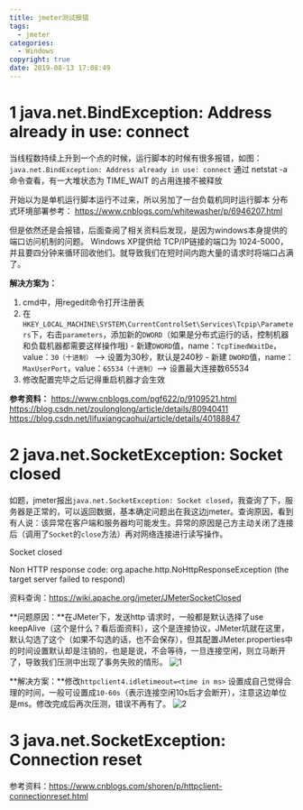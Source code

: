 ```yaml
---
title: jmeter测试报错
tags:
  - jmeter
categories:
  - Windows
copyright: true
date: 2019-08-13 17:08:49
---
```

# 1 java.net.BindException: Address already in use: connect
<!--more-->
当线程数持续上升到一个点的时候，运行脚本的时候有很多报错，如图：
`java.net.BindException: Address already in use: connect`
通过 netstat -a 命令查看，有一大堆状态为 TIME_WAIT 的占用连接不被释放

开始以为是单机运行脚本运行不过来，所以另加了一台负载机同时运行脚本
分布式环境部署参考：
https://www.cnblogs.com/whitewasher/p/6946207.html

但是依然还是会报错，后面查阅了相关资料后发现，是因为windows本身提供的端口访问机制的问题。
Windows XP提供给 TCP/IP链接的端口为 1024-5000，并且要四分钟来循环回收他们。就导致我们在短时间内跑大量的请求时将端口占满了。

**解决方案为：**
1. cmd中，用regedit命令打开注册表
2. 在 `HKEY_LOCAL_MACHINE\SYSTEM\CurrentControlSet\Services\Tcpip\Parameters`下，右击`parameters`，添加新的`DWORD`（如果是分布式运行的话，控制机器和负载机器都需要这样操作哦)
        - 新建`DWORD`值，name：`TcpTimedWaitDe`，value：`30（十进制）`  –> 设置为30秒，默认是240秒
		- 新建 `DWORD`值，name：`MaxUserPort`，value：`65534（十进制）`–> 设置最大连接数65534
3. 修改配置完毕之后记得重启机器才会生效

**参考资料：**
https://www.cnblogs.com/pgf622/p/9109521.html
https://blog.csdn.net/zoulonglong/article/details/80940411
https://blog.csdn.net/lifuxiangcaohui/article/details/40188847
# 2 java.net.SocketException: Socket closed
如题，jmeter报出`java.net.SocketException: Socket closed`，我查询了下，服务器是正常的，可以返回数据，基本确定问题出在我这边jmeter。查询原因，看到有人说：该异常在客户端和服务器均可能发生。异常的原因是己方主动关闭了连接后（调用了`Socket`的`close`方法）再对网络连接进行读写操作。


Socket closed

Non HTTP response code: org.apache.http.NoHttpResponseException (the target server failed to respond)

资料查询：https://wiki.apache.org/jmeter/JMeterSocketClosed
 
**问题原因：**在JMeter下，发送http 请求时，一般都是默认选择了use keepAlive（这个是什么？看后面资料），这个是连接协议，JMeter坑就在这里，默认勾选了这个（如果不勾选的话，也不会保存），但其配置JMeter.properties中的时间设置默认却是注销的，也是是说，不会等待，一旦连接空闲，则立马断开了，导致我们压测中出现了事务失败的情形。
![1](1.png)

**解决方案：**修改`httpclient4.idletimeout=<time in ms>` 设置成自己觉得合理的时间，一般可设置成`10-60s`（表示连接空闲10s后才会断开），注意这边单位是ms。修改完成后再次压测，错误不再有了。
![2](2.png)
# 3 java.net.SocketException: Connection reset
参考资料：https://www.cnblogs.com/shoren/p/httpclient-connectionreset.html
